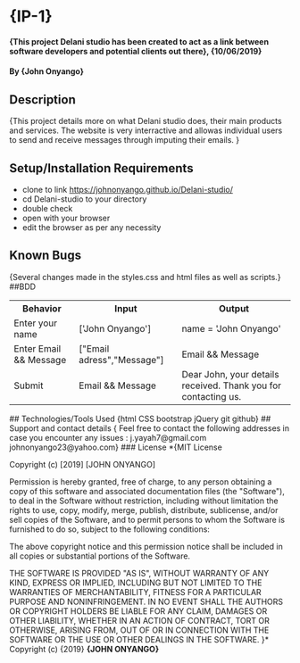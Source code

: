 # {IP-1}
#### {This project Delani studio has been created to act as a link between software developers and potential clients out there}, {10/06/2019}
#### By **{John Onyango}**
## Description
{This project details more on what Delani studio does, their main products and services. The website is very interractive and allowas individual users to send and receive messages through imputing their emails. }
## Setup/Installation Requirements
* clone to link https://johnonyango.github.io/Delani-studio/
* cd Delani-studio to your directory
* double check
* open with your browser
* edit the browser as per any necessity
## Known Bugs
{Several changes made in the styles.css and html files as well as scripts.}
##BDD
<table>
   <tr>
     <th>Behavior</th>
     <th>Input</th>
     <th>Output</th>   
   </tr>
   <tr>
       <td>Enter your name</td>
       <td>['John Onyango']</td>
       <td>name = 'John Onyango'</td>
   </tr>
   <tr>
       <td>Enter Email && Message</td>
       <td>["Email adress","Message"]</td>
       <td>Email && Message</td>
   </tr>
   <tr>
       <td>Submit</td>
       <td>Email && Message</td>
       <td>Dear John, your details received. Thank you for contacting us.</td>
   </tr>

</table>
## Technologies/Tools Used
{html
CSS
bootstrap
jQuery
git
github}
## Support and contact details
{ Feel free to contact the following addresses in case you encounter any issues :
j.yayah7@gmail.com
johnonyango23@yahoo.com}
### License
*{MIT License

Copyright (c) [2019] [JOHN ONYANGO]

Permission is hereby granted, free of charge, to any person obtaining a copy
of this software and associated documentation files (the "Software"), to deal
in the Software without restriction, including without limitation the rights
to use, copy, modify, merge, publish, distribute, sublicense, and/or sell
copies of the Software, and to permit persons to whom the Software is
furnished to do so, subject to the following conditions:

The above copyright notice and this permission notice shall be included in all
copies or substantial portions of the Software.

THE SOFTWARE IS PROVIDED "AS IS", WITHOUT WARRANTY OF ANY KIND, EXPRESS OR
IMPLIED, INCLUDING BUT NOT LIMITED TO THE WARRANTIES OF MERCHANTABILITY,
FITNESS FOR A PARTICULAR PURPOSE AND NONINFRINGEMENT. IN NO EVENT SHALL THE
AUTHORS OR COPYRIGHT HOLDERS BE LIABLE FOR ANY CLAIM, DAMAGES OR OTHER
LIABILITY, WHETHER IN AN ACTION OF CONTRACT, TORT OR OTHERWISE, ARISING FROM,
OUT OF OR IN CONNECTION WITH THE SOFTWARE OR THE USE OR OTHER DEALINGS IN THE
SOFTWARE.
}*
Copyright (c) {2019} **{JOHN ONYANGO}**
